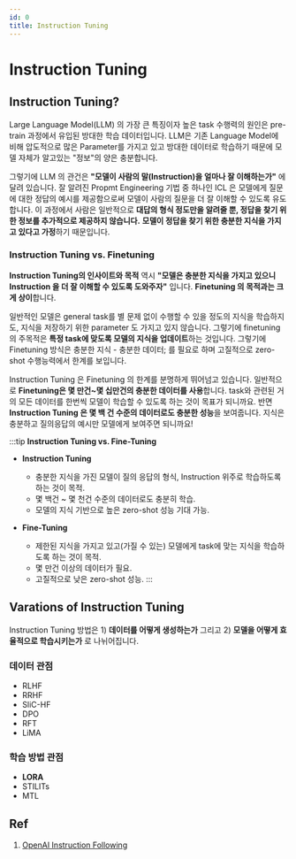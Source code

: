 ```yaml
---
id: 0
title: Instruction Tuning
---
```

# Instruction Tuning

## Instruction Tuning?

Large Language Model(LLM) 의 가장 큰 특징이자 높은 task 수행력의 원인은 pre-train 과정에서 유입된 방대한 학습 데이터입니다. LLM은 기존 Language Model에 비해 압도적으로 많은 Parameter를 가지고 있고 방대한 데이터로 학습하기 때문에 모델 자체가 알고있는 "정보"의 양은 충분합니다.

그렇기에 LLM 의 관건은 **"모델이 사람의 말(Instruction)을 얼마나 잘 이해하는가"** 에 달려 있습니다. 잘 알려진 Propmt Engineering 기법 중 하나인 ICL 은 모델에게 질문에 대한 정답의 예시를 제공함으로써 모델이 사람의 질문을 더 잘 이해할 수 있도록 유도합니다. 이 과정에서 사람은 일반적으로 **대답의 형식 정도만을 알려줄 뿐, 정답을 찾기 위한 정보를 추가적으로 제공하지 않습니다.** **모델이 정답을 찾기 위한 충분한 지식을 가지고 있다고 가정**하기 때문입니다.

### Instruction Tuning vs. Finetuning
**Instruction Tuning의 인사이트와 목적** 역시 **"모델은 충분한 지식을 가지고 있으니 Instruction 을 더 잘 이해할 수 있도록 도와주자"** 입니다. **Finetuning 의 목적과는 크게 상이**합니다. 

일반적인 모델은 general task를 별 문제 없이 수행할 수 있을 정도의 지식을 학습하지도, 지식을 저장하기 위한 parameter 도 가지고 있지 않습니다. 그렇기에 finetuning 의 주목적은 **특정 task에 맞도록 모델의 지식을 업데이트**하는 것입니다. 그렇기에 Finetuning 방식은 충분한 지식 - 충분한 데이터; 를 필요로 하며 고질적으로 zero-shot 수행능력에서 한계를 보입니다.

Instruction Tuning 은 Finetuning 의 한계를 분명하게 뛰어넘고 있습니다. 일반적으로 **Finetuning은 몇 만건~몇 십만건의 충분한 데이터를 사용**합니다. task와 관련된 거의 모든 데이터를 한번씩 모델이 학습할 수 있도록 하는 것이 목표가 되니까요. 반면 **Instruction Tuning 은 몇 백 건 수준의 데이터로도 충분한 성능**을 보여줍니다. 지식은 충분하고 질의응답의 예시만 모델에게 보여주면 되니까요!

:::tip
**Instruction Tuning vs. Fine-Tuning**

- **Instruction Tuning**
  - 충분한 지식을 가진 모델이 질의 응답의 형식, Instruction 위주로 학습하도록 하는 것이 목적.
  - 몇 백건 ~ 몇 천건 수준의 데이터로도 충분히 학습.
  - 모델의 지식 기반으로 높은 zero-shot 성능 기대 가능.

- **Fine-Tuning**
  - 제한된 지식을 가지고 있고(가질 수 있는) 모델에게 task에 맞는 지식을 학습하도록 하는 것이 목적.
  - 몇 만건 이상의 데이터가 필요.
  - 고질적으로 낮은 zero-shot 성능.
:::

## Varations of Instruction Tuning

Instruction Tuning 방법은 1) **데이터를 어떻게 생성하는가** 그리고 2) **모델을 어떻게 효율적으로 학습시키는가** 로 나뉘어집니다. 

### 데이터 관점

- RLHF
- RRHF
- SliC-HF
- DPO
- RFT
- LiMA

### 학습 방법 관점

- **LORA**
- STILITs
- MTL

## Ref

1. [OpenAI Instruction Following](https://openai.com/research/instruction-following)